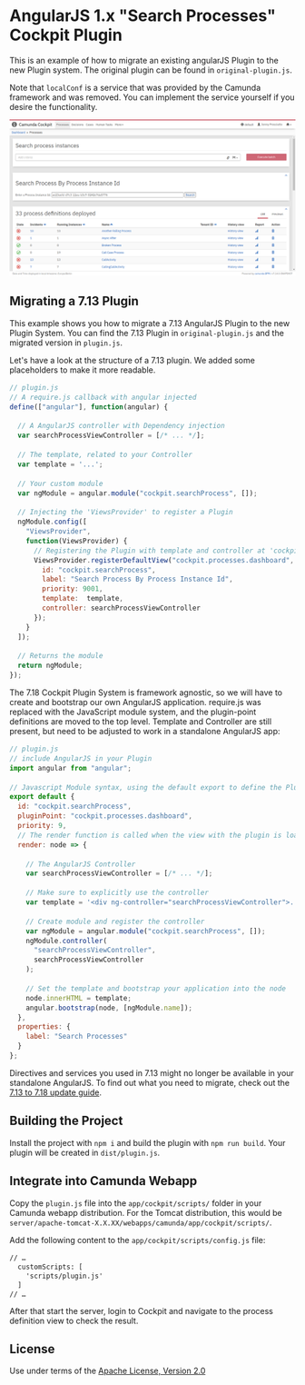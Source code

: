 AngularJS 1.x "Search Processes" Cockpit Plugin
===============================================

This is an example of how to migrate an existing angularJS Plugin to the new Plugin system. The original plugin can be found in `original-plugin.js`.

Note that `localConf` is a service that was provided by the Camunda framework and was removed. You can implement the service yourself if you desire the functionality.

![Screenshot](screenshot.png)

Migrating a 7.13 Plugin
-----------------------

This example shows you how to migrate a 7.13 AngularJS Plugin to the new Plugin System. You can find the 7.13 Plugin in `original-plugin.js` and the migrated version in `plugin.js`.

Let's have a look at the structure of a 7.13 plugin. We added some placeholders to make it more readable.
```javascript
// plugin.js
// A require.js callback with angular injected
define(["angular"], function(angular) {

  // A AngularJS controller with Dependency injection
  var searchProcessViewController = [/* ... */];

  // The template, related to your Controller
  var template = '...';

  // Your custom module
  var ngModule = angular.module("cockpit.searchProcess", []);

  // Injecting the 'ViewsProvider' to register a Plugin
  ngModule.config([
    "ViewsProvider",
    function(ViewsProvider) {
      // Registering the Plugin with template and controller at 'cockpit.processes.dashboard', adding labels and priority
      ViewsProvider.registerDefaultView("cockpit.processes.dashboard", {
        id: "cockpit.searchProcess",
        label: "Search Process By Process Instance Id",
        priority: 9001,
        template:  template,
        controller: searchProcessViewController
      });
    }
  ]);

  // Returns the module
  return ngModule;
});

```

The 7.18 Cockpit Plugin System is framework agnostic, so we will have to create and bootstrap our own AngularJS application. require.js was replaced with the JavaScript module system, and the plugin-point definitions are moved to the top level. Template and Controller are still present, but need to be adjusted to work in a standalone AngularJS app: 
```javascript
// plugin.js
// include AngularJS in your Plugin
import angular from "angular";

// Javascript Module syntax, using the default export to define the Plugin details
export default {
  id: "cockpit.searchProcess",
  pluginPoint: "cockpit.processes.dashboard",
  priority: 9,
  // The render function is called when the view with the plugin is loaded
  render: node => {

    // The AngularJS Controller 
    var searchProcessViewController = [/* ... */];

    // Make sure to explicitly use the controller
    var template = '<div ng-controller="searchProcessViewController">...</div>';

    // Create module and register the controller
    var ngModule = angular.module("cockpit.searchProcess", []);
    ngModule.controller(
      "searchProcessViewController",
      searchProcessViewController
    );

    // Set the template and bootstrap your application into the node
    node.innerHTML = template;
    angular.bootstrap(node, [ngModule.name]);
  },
  properties: {
    label: "Search Processes"
  }
};
```

Directives and services you used in 7.13 might no longer be available in your standalone AngularJS. To find out what you need to migrate, check out the [7.13 to 7.18 update guide](https://docs.camunda.org/manual/7.18/update/minor/713-to-714/).


Building the Project
--------------------

Install the project with `npm i` and build the plugin with `npm run build`. Your plugin will be created in `dist/plugin.js`.

Integrate into Camunda Webapp
-----------------------------

Copy the `plugin.js` file into the `app/cockpit/scripts/` folder in your Camunda webapp distribution.
For the Tomcat distribution, this would be `server/apache-tomcat-X.X.XX/webapps/camunda/app/cockpit/scripts/`.

Add the following content to the `app/cockpit/scripts/config.js` file:

```
// …
  customScripts: [
    'scripts/plugin.js'
  ]
// …
```
After that start the server, login to Cockpit and navigate to the process definition view to check the result.

License
-------

Use under terms of the [Apache License, Version 2.0](http://www.apache.org/licenses/LICENSE-2.0)
